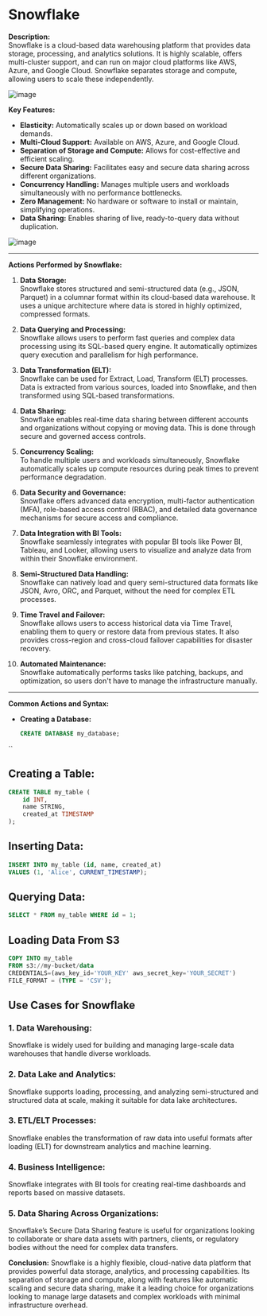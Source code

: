 # Snowflake

**Description:**  
Snowflake is a cloud-based data warehousing platform that provides data storage, processing, and analytics solutions. It is highly scalable, offers multi-cluster support, and can run on major cloud platforms like AWS, Azure, and Google Cloud. Snowflake separates storage and compute, allowing users to scale these independently.

![image](https://github.com/user-attachments/assets/4396a21d-c86e-4c2f-ad52-39c80e0c57ef)

**Key Features:**
- **Elasticity:** Automatically scales up or down based on workload demands.
- **Multi-Cloud Support:** Available on AWS, Azure, and Google Cloud.
- **Separation of Storage and Compute:** Allows for cost-effective and efficient scaling.
- **Secure Data Sharing:** Facilitates easy and secure data sharing across different organizations.
- **Concurrency Handling:** Manages multiple users and workloads simultaneously with no performance bottlenecks.
- **Zero Management:** No hardware or software to install or maintain, simplifying operations.
- **Data Sharing:** Enables sharing of live, ready-to-query data without duplication.

![image](https://github.com/user-attachments/assets/55ed96e2-58bf-4b75-95bc-6570e9be8a8a)

---

**Actions Performed by Snowflake:**

1. **Data Storage:**  
   Snowflake stores structured and semi-structured data (e.g., JSON, Parquet) in a columnar format within its cloud-based data warehouse. It uses a unique architecture where data is stored in highly optimized, compressed formats.

2. **Data Querying and Processing:**  
   Snowflake allows users to perform fast queries and complex data processing using its SQL-based query engine. It automatically optimizes query execution and parallelism for high performance.

3. **Data Transformation (ELT):**  
   Snowflake can be used for Extract, Load, Transform (ELT) processes. Data is extracted from various sources, loaded into Snowflake, and then transformed using SQL-based transformations.

4. **Data Sharing:**  
   Snowflake enables real-time data sharing between different accounts and organizations without copying or moving data. This is done through secure and governed access controls.

5. **Concurrency Scaling:**  
   To handle multiple users and workloads simultaneously, Snowflake automatically scales up compute resources during peak times to prevent performance degradation.

6. **Data Security and Governance:**  
   Snowflake offers advanced data encryption, multi-factor authentication (MFA), role-based access control (RBAC), and detailed data governance mechanisms for secure access and compliance.

7. **Data Integration with BI Tools:**  
   Snowflake seamlessly integrates with popular BI tools like Power BI, Tableau, and Looker, allowing users to visualize and analyze data from within their Snowflake environment.

8. **Semi-Structured Data Handling:**  
   Snowflake can natively load and query semi-structured data formats like JSON, Avro, ORC, and Parquet, without the need for complex ETL processes.

9. **Time Travel and Failover:**  
   Snowflake allows users to access historical data via Time Travel, enabling them to query or restore data from previous states. It also provides cross-region and cross-cloud failover capabilities for disaster recovery.

10. **Automated Maintenance:**  
    Snowflake automatically performs tasks like patching, backups, and optimization, so users don't have to manage the infrastructure manually.

---

**Common Actions and Syntax:**

- **Creating a Database:**
   ```sql
   CREATE DATABASE my_database;
``

## Creating a Table:
```sql
CREATE TABLE my_table (
    id INT,
    name STRING,
    created_at TIMESTAMP
);
```

## Inserting Data:
```sql
INSERT INTO my_table (id, name, created_at)
VALUES (1, 'Alice', CURRENT_TIMESTAMP);
```

## Querying Data:
```sql
SELECT * FROM my_table WHERE id = 1;
```

## Loading Data From S3
```sql
COPY INTO my_table
FROM s3://my-bucket/data
CREDENTIALS=(aws_key_id='YOUR_KEY' aws_secret_key='YOUR_SECRET')
FILE_FORMAT = (TYPE = 'CSV');
```

## Use Cases for Snowflake

### 1. **Data Warehousing**:
Snowflake is widely used for building and managing large-scale data warehouses that handle diverse workloads.

### 2. **Data Lake and Analytics**:
Snowflake supports loading, processing, and analyzing semi-structured and structured data at scale, making it suitable for data lake architectures.

### 3. **ETL/ELT Processes**:
Snowflake enables the transformation of raw data into useful formats after loading (ELT) for downstream analytics and machine learning.

### 4. **Business Intelligence**:
Snowflake integrates with BI tools for creating real-time dashboards and reports based on massive datasets.

### 5. **Data Sharing Across Organizations**:
Snowflake’s Secure Data Sharing feature is useful for organizations looking to collaborate or share data assets with partners, clients, or regulatory bodies without the need for complex data transfers.

**Conclusion:** Snowflake is a highly flexible, cloud-native data platform that provides powerful data storage, analytics, and processing capabilities. Its separation of storage and compute, along with features like automatic scaling and secure data sharing, make it a leading choice for organizations looking to manage large datasets and complex workloads with minimal infrastructure overhead.
